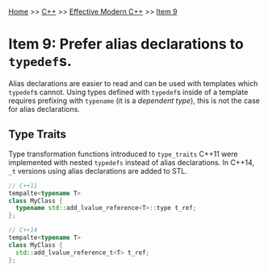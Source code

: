 [Home](../../../../README.md) >> [C++](../../../../README.md#c++) >> [Effective Modern C++](../../README.md) >> [Item 9](./README.md)

# Item 9: Prefer alias declarations to `typedef`s.

Alias declarations are easier to read and can be used with templates which `typedef`s cannot. Using types defined with `typedef`s inside of a template requires prefixing with `typename` (it is a *dependent type*), this is not the case for alias declarations.

## Type Traits

Type transformation functions introduced to `type_traits` C++11 were implemented with nested `typedefs` instead of alias declarations. In C++14, `_t` versions using alias declarations are added to STL.

```c++
// C++11
tempalte<typename T>
class MyClass {
  typename std::add_lvalue_reference<T>::type t_ref;
};

// C++14
tempalte<typename T>
class MyClass {
  std::add_lvalue_reference_t<T> t_ref;
};
```
